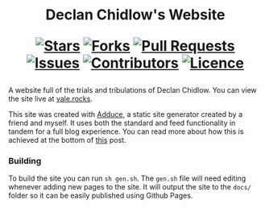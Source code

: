 <h1 align="center">
  Declan Chidlow's Website
  
  [![Stars](https://img.shields.io/github/stars/DeclanChidlow/vale.rocks?style=flat-square&logoColor=white)](https://github.com/DeclanChidlow/vale.rocks/stargazers)
  [![Forks](https://img.shields.io/github/forks/DeclanChidlow/vale.rocks?style=flat-square&logoColor=white)](https://github.com/DeclanChidlow/vale.rocks/network/members)
  [![Pull Requests](https://img.shields.io/github/issues-pr/DeclanChidlow/vale.rocks?style=flat-square&logoColor=white)](https://github.com/DeclanChidlow/vale.rocks/pulls)
  [![Issues](https://img.shields.io/github/issues/DeclanChidlow/vale.rocks?style=flat-square&logoColor=white)](https://github.com/DeclanChidlow/vale.rocks/issues)
  [![Contributors](https://img.shields.io/github/contributors/DeclanChidlow/vale.rocks?style=flat-square&logoColor=white)](https://github.com/DeclanChidlow/vale.rocks/graphs/contributors)
  [![Licence](https://img.shields.io/github/license/DeclanChidlow/vale.rocks?style=flat-square&logoColor=white)](https://github.com/DeclanChidlow/vale.rocks/blob/main/LICENCE)
</h1>

A website full of the trials and tribulations of Declan Chidlow. You can view the site live at [vale.rocks](https://vale.rocks).

This site was created with [Adduce](https://adduce.vale.rocks), a static site generator created by a friend and myself. It uses both the standard and feed functionality in tandem for a full blog experience. You can read more about how this is achieved at the bottom of [this](https://vale.rocks/blog/Welcome) post.

### Building
To build the site you can run `sh gen.sh`. The `gen.sh` file will need editing whenever adding new pages to the site. It will output the site to the `docs/` folder so it can be easily published using Github Pages.
